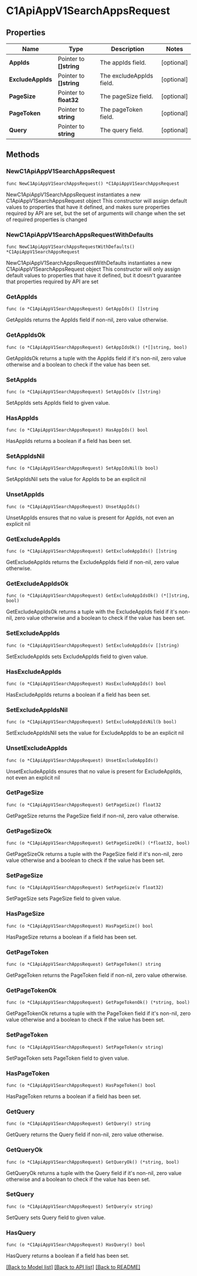 # C1ApiAppV1SearchAppsRequest

## Properties

Name | Type | Description | Notes
------------ | ------------- | ------------- | -------------
**AppIds** | Pointer to **[]string** | The appIds field. | [optional] 
**ExcludeAppIds** | Pointer to **[]string** | The excludeAppIds field. | [optional] 
**PageSize** | Pointer to **float32** | The pageSize field. | [optional] 
**PageToken** | Pointer to **string** | The pageToken field. | [optional] 
**Query** | Pointer to **string** | The query field. | [optional] 

## Methods

### NewC1ApiAppV1SearchAppsRequest

`func NewC1ApiAppV1SearchAppsRequest() *C1ApiAppV1SearchAppsRequest`

NewC1ApiAppV1SearchAppsRequest instantiates a new C1ApiAppV1SearchAppsRequest object
This constructor will assign default values to properties that have it defined,
and makes sure properties required by API are set, but the set of arguments
will change when the set of required properties is changed

### NewC1ApiAppV1SearchAppsRequestWithDefaults

`func NewC1ApiAppV1SearchAppsRequestWithDefaults() *C1ApiAppV1SearchAppsRequest`

NewC1ApiAppV1SearchAppsRequestWithDefaults instantiates a new C1ApiAppV1SearchAppsRequest object
This constructor will only assign default values to properties that have it defined,
but it doesn't guarantee that properties required by API are set

### GetAppIds

`func (o *C1ApiAppV1SearchAppsRequest) GetAppIds() []string`

GetAppIds returns the AppIds field if non-nil, zero value otherwise.

### GetAppIdsOk

`func (o *C1ApiAppV1SearchAppsRequest) GetAppIdsOk() (*[]string, bool)`

GetAppIdsOk returns a tuple with the AppIds field if it's non-nil, zero value otherwise
and a boolean to check if the value has been set.

### SetAppIds

`func (o *C1ApiAppV1SearchAppsRequest) SetAppIds(v []string)`

SetAppIds sets AppIds field to given value.

### HasAppIds

`func (o *C1ApiAppV1SearchAppsRequest) HasAppIds() bool`

HasAppIds returns a boolean if a field has been set.

### SetAppIdsNil

`func (o *C1ApiAppV1SearchAppsRequest) SetAppIdsNil(b bool)`

 SetAppIdsNil sets the value for AppIds to be an explicit nil

### UnsetAppIds
`func (o *C1ApiAppV1SearchAppsRequest) UnsetAppIds()`

UnsetAppIds ensures that no value is present for AppIds, not even an explicit nil
### GetExcludeAppIds

`func (o *C1ApiAppV1SearchAppsRequest) GetExcludeAppIds() []string`

GetExcludeAppIds returns the ExcludeAppIds field if non-nil, zero value otherwise.

### GetExcludeAppIdsOk

`func (o *C1ApiAppV1SearchAppsRequest) GetExcludeAppIdsOk() (*[]string, bool)`

GetExcludeAppIdsOk returns a tuple with the ExcludeAppIds field if it's non-nil, zero value otherwise
and a boolean to check if the value has been set.

### SetExcludeAppIds

`func (o *C1ApiAppV1SearchAppsRequest) SetExcludeAppIds(v []string)`

SetExcludeAppIds sets ExcludeAppIds field to given value.

### HasExcludeAppIds

`func (o *C1ApiAppV1SearchAppsRequest) HasExcludeAppIds() bool`

HasExcludeAppIds returns a boolean if a field has been set.

### SetExcludeAppIdsNil

`func (o *C1ApiAppV1SearchAppsRequest) SetExcludeAppIdsNil(b bool)`

 SetExcludeAppIdsNil sets the value for ExcludeAppIds to be an explicit nil

### UnsetExcludeAppIds
`func (o *C1ApiAppV1SearchAppsRequest) UnsetExcludeAppIds()`

UnsetExcludeAppIds ensures that no value is present for ExcludeAppIds, not even an explicit nil
### GetPageSize

`func (o *C1ApiAppV1SearchAppsRequest) GetPageSize() float32`

GetPageSize returns the PageSize field if non-nil, zero value otherwise.

### GetPageSizeOk

`func (o *C1ApiAppV1SearchAppsRequest) GetPageSizeOk() (*float32, bool)`

GetPageSizeOk returns a tuple with the PageSize field if it's non-nil, zero value otherwise
and a boolean to check if the value has been set.

### SetPageSize

`func (o *C1ApiAppV1SearchAppsRequest) SetPageSize(v float32)`

SetPageSize sets PageSize field to given value.

### HasPageSize

`func (o *C1ApiAppV1SearchAppsRequest) HasPageSize() bool`

HasPageSize returns a boolean if a field has been set.

### GetPageToken

`func (o *C1ApiAppV1SearchAppsRequest) GetPageToken() string`

GetPageToken returns the PageToken field if non-nil, zero value otherwise.

### GetPageTokenOk

`func (o *C1ApiAppV1SearchAppsRequest) GetPageTokenOk() (*string, bool)`

GetPageTokenOk returns a tuple with the PageToken field if it's non-nil, zero value otherwise
and a boolean to check if the value has been set.

### SetPageToken

`func (o *C1ApiAppV1SearchAppsRequest) SetPageToken(v string)`

SetPageToken sets PageToken field to given value.

### HasPageToken

`func (o *C1ApiAppV1SearchAppsRequest) HasPageToken() bool`

HasPageToken returns a boolean if a field has been set.

### GetQuery

`func (o *C1ApiAppV1SearchAppsRequest) GetQuery() string`

GetQuery returns the Query field if non-nil, zero value otherwise.

### GetQueryOk

`func (o *C1ApiAppV1SearchAppsRequest) GetQueryOk() (*string, bool)`

GetQueryOk returns a tuple with the Query field if it's non-nil, zero value otherwise
and a boolean to check if the value has been set.

### SetQuery

`func (o *C1ApiAppV1SearchAppsRequest) SetQuery(v string)`

SetQuery sets Query field to given value.

### HasQuery

`func (o *C1ApiAppV1SearchAppsRequest) HasQuery() bool`

HasQuery returns a boolean if a field has been set.


[[Back to Model list]](../README.md#documentation-for-models) [[Back to API list]](../README.md#documentation-for-api-endpoints) [[Back to README]](../README.md)


